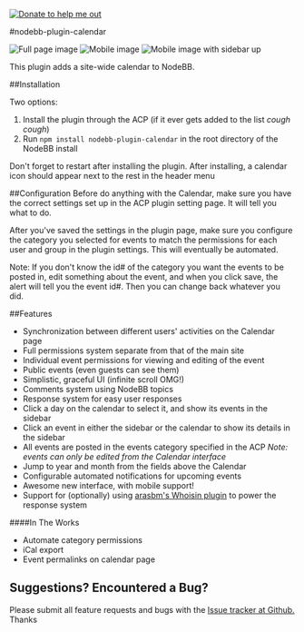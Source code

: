 [![Donate to help me out](https://www.paypalobjects.com/en_US/i/btn/btn_donate_SM.gif)](https://www.paypal.com/cgi-bin/webscr?cmd=_donations&business=LSEF6AFFPFLU4&lc=US&item_name=PitaJ%27s%20open%20source%20development&currency_code=USD&bn=PP%2dDonationsBF%3abtn_donate_SM%2egif%3aNonHosted "Donate to help me out")

#nodebb-plugin-calendar

![Full page image](http://i.imgur.com/YKdOuTt.png)
![Mobile image](http://i.imgur.com/jVLgdXC.png)
![Mobile image with sidebar up](http://i.imgur.com/v3MntGt.png)

This plugin adds a site-wide calendar to NodeBB.

##Installation

Two options:

 1.  Install the plugin through the ACP (if it ever gets added to the list *cough cough*)
 2.  Run `npm install nodebb-plugin-calendar` in the root directory of the NodeBB install

Don't forget to restart after installing the plugin. After installing, a calendar icon should appear next to the rest in the header menu

##Configuration
Before do anything with the Calendar, make sure you have the correct settings set up in the ACP plugin setting page. It will tell you what to do.

After you've saved the settings in the plugin page, make sure you configure the category you selected for events to match the permissions for each user and group in the plugin settings. This will eventually be automated.

Note: If you don't know the id# of the category you want the events to be posted in, edit something about the event, and when you click save, the alert will tell you the event id#. Then you can change back whatever you did.

##Features
* Synchronization between different users' activities on the Calendar page
* Full permissions system separate from that of the main site
* Individual event permissions for viewing and editing of the event
* Public events (even guests can see them)
* Simplistic, graceful UI (infinite scroll OMG!)
* Comments system using NodeBB topics
* Response system for easy user responses
* Click a day on the calendar to select it, and show its events in the sidebar
* Click an event in either the sidebar or the calendar to show its details in the sidebar
* All events are posted in the events category specified in the ACP *Note: events can only be edited from the Calendar interface*
* Jump to year and month from the fields above the Calendar
* Configurable automated notifications for upcoming events
* Awesome new interface, with mobile support!
* Support for (optionally) using [arasbm's Whoisin plugin](https://github.com/arasbm/nodebb-plugin-whoisin) to power the response system

####In The Works

* Automate category permissions
* iCal export
* Event permalinks on calendar page

## Suggestions? Encountered a Bug?
Please submit all feature requests and bugs with the [Issue tracker at Github.](https://github.com/pitaj/nodebb-plugin-calendar/issues) Thanks
